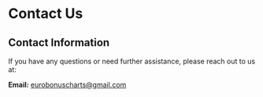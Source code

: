 # Contact Us

## Contact Information

If you have any questions or need further assistance, please reach out to us at:

**Email:** [eurobonuscharts@gmail.com](mailto:eurobonuscharts@gmail.com)
